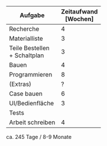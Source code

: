 | Aufgabe                         | Zeitaufwand <br>  [Wochen] |
| ------------------------------- | -------------------------- |
| Recherche                       | 4                          |
| Materialliste                   | 3                          |
| Teile Bestellen<br>+ Schaltplan | 3                          |
| Bauen                           | 4                          |
| Programmieren                   | 8                          |
| (Extras)                        | ?                          |
| Case bauen                      | 6                          |
| UI/Bedienfläche                 | 3                          |
| Tests                           |                            |
| Arbeit schreiben                | 4                          |
ca. 245 Tage / 8-9 Monate